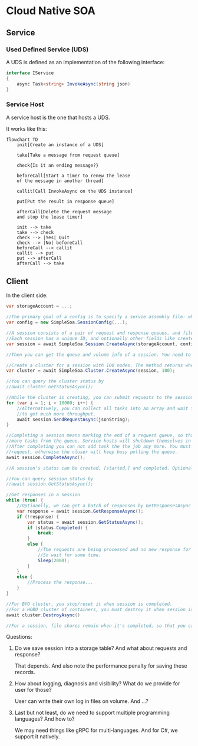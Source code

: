 # Cloud Native SOA

## Service

### Used Defined Service (UDS)

A UDS is defined as an implementation of the following interface:

```cs
interface IService
{
    async Task<string> InvokeAsync(string json)
}
```

### Service Host

A service host is the one that hosts a UDS.

It works like this:

```mermaid
flowchart TD
    init[Create an instance of a UDS]

    take[Take a message from request queue]

    check{Is it an ending message?}

    beforeCall[Start a timer to renew the lease
    of the message in another thread]

    callit[Call InvokeAsync on the UDS instance]

    put[Put the result in response queue]

    afterCall[Delete the request message
    and stop the lease timer]

    init --> take
    take --> check
    check --> |Yes| Quit
    check --> |No| beforeCall
    beforeCall --> callit
    callit --> put
    put --> afterCall
    afterCall --> take
```

## Client

In the client side:

```cs
var storageAccount = ...;

//The primary goal of a config is to specify a servie assembly file: where to get it and where to put it on a service host. A config also specifies data volumes and where to mount them on a service host.
var config = new SimpleSoa.SessionConfig(...);

//A session consists of a pair of request and response queues, and file shares in a storage account.
//Each session has a unique ID, and optionally other fields like created_at, started_at, completed_at, etc..
var session = await SimpleSoa.Session.CreateAsync(storageAccount, config);

//Then you can get the queue and volume info of a session. You need to provide them to service hosts for your BYO cluster. For a HOBO cluster, do it like the following.

//Create a cluster for a session with 100 nodes. The method returns when cluster provisioning begins.
var cluster = await SimpleSoa.Cluster.CreateAsync(session, 100);

//You can query the cluster status by
//await cluster.GetStatusAsync();

//While the cluster is creating, you can submit requests to the session now!
for (var i = 1; i < 10000; i++) {
    //Alternatively, you can collect all tasks into an array and wait for them all at once
    //to get much more throughput.
    await session.SendRequestAsync(jsonString);
}

//Completing a session means marking the end of a request queue, so that service hosts won't try to get
//more tasks from the queue. Service hosts will shutdown themselves in the end.
//After completing you can not add task the the job any more. You must call CompleteAsync when no more
//request, otherwise the cluser will keep busy polling the queue.
await session.CompleteAsync();

//A session's status can be created, [started,] and completed. Optionally it can include numbers of pending requests and responses, and time stamps like created_at, [started_at] and completed_at.

//You can query session status by
//await session.GetStatusAsync();

//Get responses in a session
while (true) {
    //Optioanlly, we can get a batch of responses by GetResponsesAsync
    var response = await session.GetResponseAsync();
    if (!response) {
        var status = await session.GetStatusAsync();
        if (status.Completed) {
            break;
        }
        else {
            //The requests are being processed and no new response for now.
            //So wait for some time.
            Sleep(2000);
        }
    }
    else {
        //Process the response...
    }
}

//For BYO cluster, you stop/reset it when session is completed.
//For a HOBO cluster of containers, you must destroy it when session is completed.
await cluster.DestroyAsync()

//For a session, file shares remain when it's completed, so that you can check log files or output data in them.
```

Questions:

1. Do we save session into a storage table? And what about requests and response?

   That depends. And also note the performance penalty for saving these records.

2. How about logging, diagnosis and visibility? What do we provide for user for those?

   User can write their own log in files on volume. And ...?

3. Last but not least, do we need to support multiple programming languages? And how to?

   We may need things like gRPC for multi-languages. And for C#, we support it natively.
